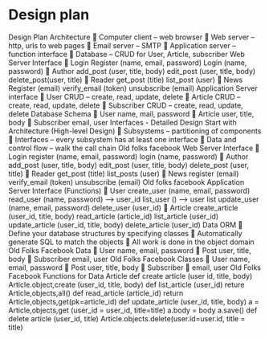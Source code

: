 # Design plan

Design Plan
Architecture
	Computer client – web browser
	Web server – http, urls to web pages
	Email server – SMTP
	Application server – function interface
	Database – CRUD for User, Article, subscriber
Web Server Interface
	Login
Register (name, email, password)
Login (name, password)
	Author
add_post (user, title, body)
edit_post (user, title, body)
delete_post(user, title)
	Reader
get_post (title)
list_post (user)
	News
Register (email)
verify_email (token)
unsubscribe (email)
Application Server interface
	User
CRUD – create, read, update, delete
	Article
CRUD – create, read, update, delete
	Subscriber
CRUD – create, read, update, delete
Database Schema
	User
name, mail, password
	Article
user, title, body
	Subscriber
email, user
Interfaces - Detailed Design
Start with Architecture (High-level Design)
	Subsystems – partitioning of components
	Interfaces – every subsystem has at least one interface
	Data and control flow – walk the call chain
Old folks facebook Web Server Interface
	Login
register (name, email, password)
login (name, password)
	Author
add_post (user, title, body)
edit_post (user, title, body)
delete_post (user, title)
	Reader
get_post (title)
list_posts (user)
	News
register (email)
verify_email (token)
unsubscribe (email)
Old folks facebook Application Server Interface (Functions)
	User
create_user (name, email, password)
read_user (name, password) --> user_id
list_user () --> user list
update_user (name, email, password)
delete_user (user_id)
	Article
create_article (user_id, title, body)
read_article (article_id)
list_article (user_id)
update_article (user_id, title, body)
delete_article (user_id)
Data
ORM
	Define your database structures by specifying classes
	Automatically generate SQL to match the objects
	All work is done in the object domain
Old Folks Facebook Data
	User
name, email, password
	Post
user, title, body
	Subscriber
email, user
Old Folks Facebook Classes
	User
name, email, password
	Post
user, title, body
	Subscriber
	email, user
Old Folks Facebook Functions for Data
Article
def create article (user id, title, body)
         Article.object,create (user_id, title, body)
def list_article (user_id)
   reture Article,objects,all()
def read_article (article_id)
   return Article,objects,get(pk=article_id)
def update_article (user_id, title, body)
   a = Article,objects,get (user_id = user_id, title=title)
a.body = body
   a.save()
def delete article (user_id, title)
   Article.objects.delete(user.id=user.id, title = title)

